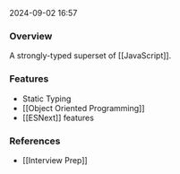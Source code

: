 
2024-09-02 16:57

### Overview
A strongly-typed superset of [[JavaScript]].

### Features
- Static Typing
- [[Object Oriented Programming]]
- [[ESNext]] features

### References
- [[Interview Prep]]

